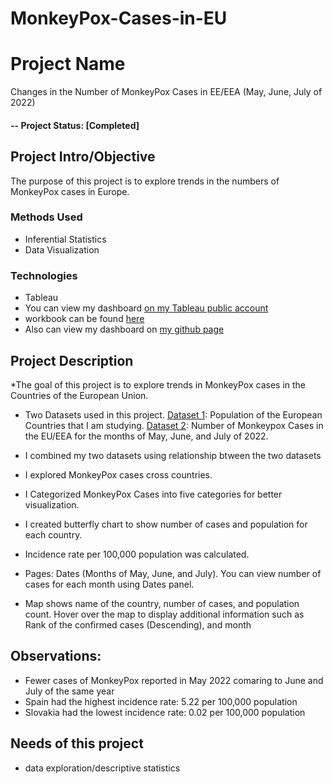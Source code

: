 # MonkeyPox-Cases-in-EU


# Project Name
Changes in the Number of MonkeyPox Cases in EE/EEA (May, June, July of 2022)
#### -- Project Status: [Completed]

## Project Intro/Objective
The purpose of this project is to explore trends in the numbers of MonkeyPox cases in Europe. 

### Methods Used
* Inferential Statistics
* Data Visualization

### Technologies
* Tableau 
* You can view my dashboard [on my Tableau public account]( https://public.tableau.com/views/NumberofMonkeyPoxCasesinEuropeandPopulationCountforeachCountryMay2022toJuly2022/MonleypoxCasesintheEUEEA?:language=en-GB&publish=yes&:display_count=n&:origin=viz_share_link) 
* workbook can be found [here]( https://github.com/salbadri/Number-of-MonkeyPox-Cases-in-EU/blob/main/Number%20of%20MonkeyPox%20Cases%20in%20Europe%20and%20Population%20Count%20for%20each%20Country(May2022%20to%20July2022).twb)
* Also can view my dashboard on [my github page](https://salbadri.github.io/MonkeyPox-Cases-in-EU-EEA-Using-Tableau/)

## Project Description

*The goal of this project is to explore trends in MonkeyPox cases in the Countries of the European Union.

* Two Datasets used in this project. [Dataset 1]( https://ec.europa.eu/eurostat/databrowser/view/tps00001/default/table?lang=en): Population of the European Countries that I am studying. [Dataset 2]( https://www.ecdc.europa.eu/en/publications-data/data-monkeypox-cases-eueea): Number of Monkeypox Cases in the EU/EEA for the months of May, June, and July of 2022. 

* I combined my two datasets using relationship btween the two datasets

* I explored MonkeyPox cases cross countries. 

* I Categorized MonkeyPox Cases into five categories for better visualization. 

* I created butterfly chart to show number of cases and population for each country. 

* Incidence rate per 100,000 population was calculated. 
 
* Pages: Dates (Months of May, June, and July). You can view number of cases for each month using Dates panel. 

* Map shows name of the country, number of cases, and population count. Hover over the map to display additional information such as Rank of the confirmed cases (Descending), and month 

## Observations:
* Fewer cases of MonkeyPox reported in May 2022 comaring to June and July of the same year
*  Spain had the highest incidence rate: 5.22 per 100,000 population
* Slovakia had the lowest incidence rate: 0.02 per 100,000 population

## Needs of this project

- data exploration/descriptive statistics






